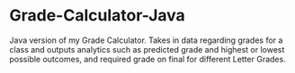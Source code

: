 # Grade-Calculator-Java
Java version of my Grade Calculator. Takes in data regarding grades for a class and outputs analytics such as predicted grade and highest or lowest possible outcomes, and required grade on final for different Letter Grades.
